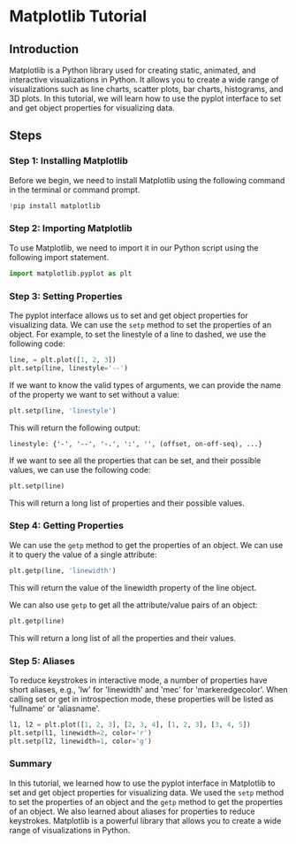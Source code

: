 # Matplotlib Tutorial

## Introduction

Matplotlib is a Python library used for creating static, animated, and interactive visualizations in Python. It allows you to create a wide range of visualizations such as line charts, scatter plots, bar charts, histograms, and 3D plots. In this tutorial, we will learn how to use the pyplot interface to set and get object properties for visualizing data.

## Steps

### Step 1: Installing Matplotlib

Before we begin, we need to install Matplotlib using the following command in the terminal or command prompt.

```python
!pip install matplotlib
```

### Step 2: Importing Matplotlib

To use Matplotlib, we need to import it in our Python script using the following import statement.

```python
import matplotlib.pyplot as plt
```

### Step 3: Setting Properties

The pyplot interface allows us to set and get object properties for visualizing data. We can use the `setp` method to set the properties of an object. For example, to set the linestyle of a line to dashed, we use the following code:

```python
line, = plt.plot([1, 2, 3])
plt.setp(line, linestyle='--')
```

If we want to know the valid types of arguments, we can provide the name of the property we want to set without a value:

```python
plt.setp(line, 'linestyle')
```

This will return the following output:

```
linestyle: {'-', '--', '-.', ':', '', (offset, on-off-seq), ...}
```

If we want to see all the properties that can be set, and their possible values, we can use the following code:

```python
plt.setp(line)
```

This will return a long list of properties and their possible values.

### Step 4: Getting Properties

We can use the `getp` method to get the properties of an object. We can use it to query the value of a single attribute:

```python
plt.getp(line, 'linewidth')
```

This will return the value of the linewidth property of the line object.

We can also use `getp` to get all the attribute/value pairs of an object:

```python
plt.getp(line)
```

This will return a long list of all the properties and their values.

### Step 5: Aliases

To reduce keystrokes in interactive mode, a number of properties have short aliases, e.g., 'lw' for 'linewidth' and 'mec' for 'markeredgecolor'. When calling set or get in introspection mode, these properties will be listed as 'fullname' or 'aliasname'.

```python
l1, l2 = plt.plot([1, 2, 3], [2, 3, 4], [1, 2, 3], [3, 4, 5])
plt.setp(l1, linewidth=2, color='r')
plt.setp(l2, linewidth=1, color='g')
```

### Summary

In this tutorial, we learned how to use the pyplot interface in Matplotlib to set and get object properties for visualizing data. We used the `setp` method to set the properties of an object and the `getp` method to get the properties of an object. We also learned about aliases for properties to reduce keystrokes. Matplotlib is a powerful library that allows you to create a wide range of visualizations in Python.
